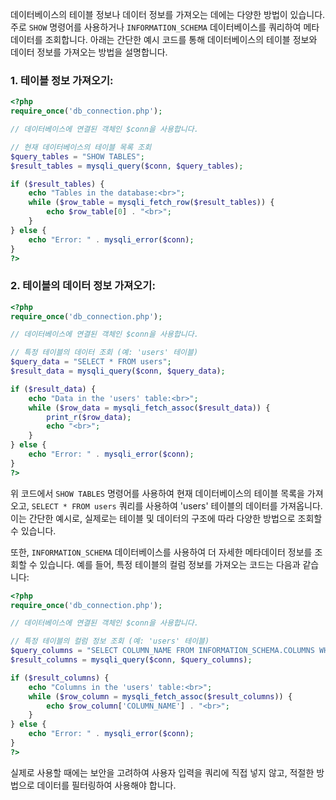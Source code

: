 데이터베이스의 테이블 정보나 데이터 정보를 가져오는 데에는 다양한 방법이 있습니다. 주로 `SHOW` 명령어를 사용하거나 `INFORMATION_SCHEMA` 데이터베이스를 쿼리하여 메타데이터를 조회합니다. 아래는 간단한 예시 코드를 통해 데이터베이스의 테이블 정보와 데이터 정보를 가져오는 방법을 설명합니다.

### 1. 테이블 정보 가져오기:

```php
<?php
require_once('db_connection.php');

// 데이터베이스에 연결된 객체인 $conn을 사용합니다.

// 현재 데이터베이스의 테이블 목록 조회
$query_tables = "SHOW TABLES";
$result_tables = mysqli_query($conn, $query_tables);

if ($result_tables) {
    echo "Tables in the database:<br>";
    while ($row_table = mysqli_fetch_row($result_tables)) {
        echo $row_table[0] . "<br>";
    }
} else {
    echo "Error: " . mysqli_error($conn);
}
?>
```

### 2. 테이블의 데이터 정보 가져오기:

```php
<?php
require_once('db_connection.php');

// 데이터베이스에 연결된 객체인 $conn을 사용합니다.

// 특정 테이블의 데이터 조회 (예: 'users' 테이블)
$query_data = "SELECT * FROM users";
$result_data = mysqli_query($conn, $query_data);

if ($result_data) {
    echo "Data in the 'users' table:<br>";
    while ($row_data = mysqli_fetch_assoc($result_data)) {
        print_r($row_data);
        echo "<br>";
    }
} else {
    echo "Error: " . mysqli_error($conn);
}
?>
```

위 코드에서 `SHOW TABLES` 명령어를 사용하여 현재 데이터베이스의 테이블 목록을 가져오고, `SELECT * FROM users` 쿼리를 사용하여 'users' 테이블의 데이터를 가져옵니다. 이는 간단한 예시로, 실제로는 테이블 및 데이터의 구조에 따라 다양한 방법으로 조회할 수 있습니다.

또한, `INFORMATION_SCHEMA` 데이터베이스를 사용하여 더 자세한 메타데이터 정보를 조회할 수 있습니다. 예를 들어, 특정 테이블의 컬럼 정보를 가져오는 코드는 다음과 같습니다:

```php
<?php
require_once('db_connection.php');

// 데이터베이스에 연결된 객체인 $conn을 사용합니다.

// 특정 테이블의 컬럼 정보 조회 (예: 'users' 테이블)
$query_columns = "SELECT COLUMN_NAME FROM INFORMATION_SCHEMA.COLUMNS WHERE TABLE_NAME = 'users'";
$result_columns = mysqli_query($conn, $query_columns);

if ($result_columns) {
    echo "Columns in the 'users' table:<br>";
    while ($row_column = mysqli_fetch_assoc($result_columns)) {
        echo $row_column['COLUMN_NAME'] . "<br>";
    }
} else {
    echo "Error: " . mysqli_error($conn);
}
?>
```

실제로 사용할 때에는 보안을 고려하여 사용자 입력을 쿼리에 직접 넣지 않고, 적절한 방법으로 데이터를 필터링하여 사용해야 합니다.
